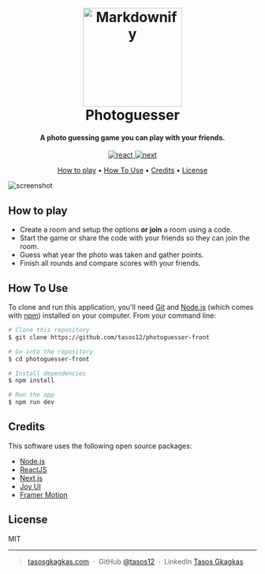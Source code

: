 <h1 align="center">
  <br>
  <a href="http://www.amitmerchant.com/electron-markdownify"><img src="https://raw.githubusercontent.com/tasos12/photoguesser-front/master/public/favicon.ico?token=GHSAT0AAAAAAB32ASKBYT7YZHFOI6QLC73OZARA43A" alt="Markdownify" width="200"></a>
  <br>
  Photoguesser
  <br>
</h1>

<h4 align="center">A photo guessing game you can play with your friends.</h4>

<p align="center">
  <a href="https://badge.fury.io/js/react.svg">
    <img src="https://badge.fury.io/js/react.svg"
         alt="react">
  </a>
  <a href="https://badge.fury.io/js/next.svg">
    <img src="https://badge.fury.io/js/next.svg"
         alt="next">
  </a>
</p>


<p align="center">
  <a href="#how-to-play">How to play</a> •
  <a href="#how-to-use">How To Use</a> •
  <a href="#credits">Credits</a> •
  <a href="#license">License</a>
</p>

![screenshot](https://raw.githubusercontent.com/tas/electron-markdownify/master/app/img/markdownify.gif)

## How to play

* Create a room and setup the options <b>or join</b> a room using a code.
* Start the game or share the code with your friends so they can join the room.
* Guess what year the photo was taken and gather points.
* Finish all rounds and compare scores with your friends.

## How To Use

To clone and run this application, you'll need [Git](https://git-scm.com) and [Node.js](https://nodejs.org/en/download/) (which comes with [npm](http://npmjs.com)) installed on your computer. From your command line:

```bash
# Clone this repository
$ git clone https://github.com/tasos12/photoguesser-front

# Go into the repository
$ cd photoguesser-front

# Install dependencies
$ npm install

# Run the app
$ npm run dev
```

## Credits

This software uses the following open source packages:

- [Node.js](https://nodejs.org/)
- [ReactJS](https://reactjs.org/)
- [Next.js](https://nextjs.org/)
- [Joy UI](https://mui.com/joy-ui/getting-started/overview/)
- [Framer Motion](https://www.framer.com/motion/)


## License

MIT

---

> [tasosgkagkas.com](https://www.tasosgkagkas.com) &nbsp;&middot;&nbsp;
> GitHub [@tasos12](https://github.com/tasos12) &nbsp;&middot;&nbsp;
> LinkedIn [Tasos Gkagkas](https://www.linkedin.com/in/tasos-gkagkas-09854714b/)

